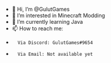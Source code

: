 - 👋 Hi, I’m @GulutGames
- 👀 I’m interested in Minecraft Modding
- 🌱 I’m currently learning Java
- 📫 How to reach me:
- 		Via Discord: GulutGames#9654
- 		Via Email: Not available yet

<!---
GulutGames/GulutGames is a ✨ special ✨ repository because its `README.md` (this file) appears on your GitHub profile.
You can click the Preview link to take a look at your changes.
--->
